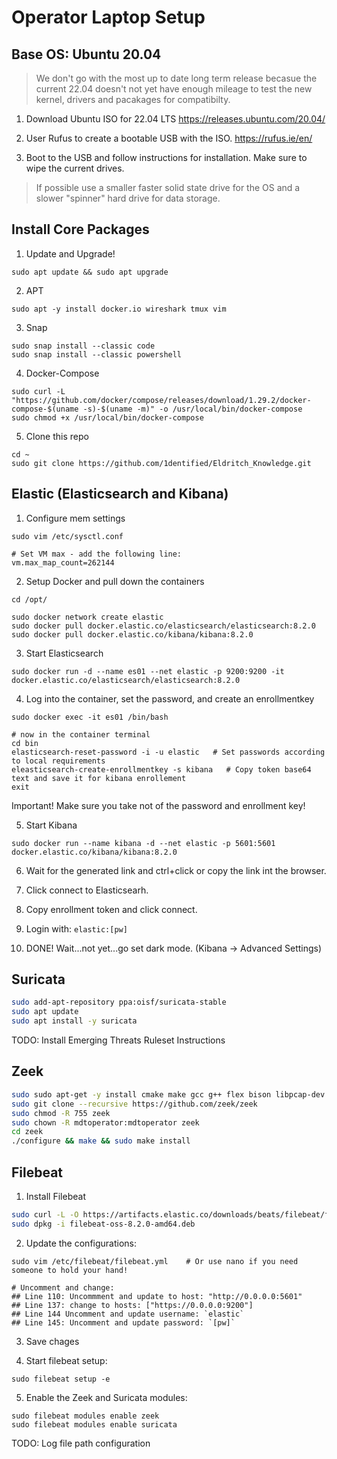 # Operator Laptop Setup

## Base OS: Ubuntu 20.04

> We don't go with the most up to date long term release becasue the current 22.04 doesn't not yet have enough mileage to test the new kernel, drivers and pacakages for compatibilty.

1. Download Ubuntu ISO for 22.04 LTS
https://releases.ubuntu.com/20.04/

2. User Rufus to create a bootable USB with the ISO.
https://rufus.ie/en/

3. Boot to the USB and follow instructions for installation. Make sure to wipe the current drives.
> If possible use a smaller faster solid state drive for the OS and a slower "spinner" hard drive for data storage.

## Install Core Packages

1. Update and Upgrade!
```
sudo apt update && sudo apt upgrade
```

2. APT
```
sudo apt -y install docker.io wireshark tmux vim
```

3. Snap
```
sudo snap install --classic code
sudo snap install --classic powershell
```

4. Docker-Compose
```
sudo curl -L "https://github.com/docker/compose/releases/download/1.29.2/docker-compose-$(uname -s)-$(uname -m)" -o /usr/local/bin/docker-compose
sudo chmod +x /usr/local/bin/docker-compose
```

5. Clone this repo
```
cd ~
sudo git clone https://github.com/1dentified/Eldritch_Knowledge.git
```

## Elastic (Elasticsearch and Kibana)

1. Configure mem settings
```
sudo vim /etc/sysctl.conf

# Set VM max - add the following line:
vm.max_map_count=262144
```

2. Setup Docker and pull down the containers
```
cd /opt/

sudo docker network create elastic
sudo docker pull docker.elastic.co/elasticsearch/elasticsearch:8.2.0
sudo docker pull docker.elastic.co/kibana/kibana:8.2.0
```

3. Start Elasticsearch
```
sudo docker run -d --name es01 --net elastic -p 9200:9200 -it docker.elastic.co/elasticsearch/elasticsearch:8.2.0
```

4. Log into the container, set the password, and create an enrollmentkey
```
sudo docker exec -it es01 /bin/bash

# now in the container terminal
cd bin
elasticsearch-reset-password -i -u elastic   # Set passwords according to local requirements
eleasticsearch-create-enrollmentkey -s kibana   # Copy token base64 text and save it for kibana enrollement
exit
```

Important! Make sure you take not of the password and enrollment key!

5. Start Kibana
```
sudo docker run --name kibana -d --net elastic -p 5601:5601 docker.elastic.co/kibana/kibana:8.2.0
```

6. Wait for the generated link and ctrl+click or copy the link int the browser.

7. Click connect to Elasticsearh.

8. Copy enrollment token and click connect.

9. Login with: `elastic:[pw]`

10. DONE! Wait...not yet...go set dark mode. (Kibana -> Advanced Settings)


## Suricata
```bash
sudo add-apt-repository ppa:oisf/suricata-stable
sudo apt update
sudo apt install -y suricata
```

TODO: Install Emerging Threats Ruleset Instructions

## Zeek
```bash
sudo sudo apt-get -y install cmake make gcc g++ flex bison libpcap-dev libssl-dev python3 python3-dev swig zlib1g-dev
sudo git clone --recursive https://github.com/zeek/zeek
sudo chmod -R 755 zeek
sudo chown -R mdtoperator:mdtoperator zeek
cd zeek
./configure && make && sudo make install
```

## Filebeat
1. Install Filebeat
```bash
sudo curl -L -O https://artifacts.elastic.co/downloads/beats/filebeat/filebeat-8.2.0-amd64.deb
sudo dpkg -i filebeat-oss-8.2.0-amd64.deb
```

2. Update the configurations:
```
sudo vim /etc/filebeat/filebeat.yml    # Or use nano if you need someone to hold your hand!

# Uncomment and change:
## Line 110: Uncommment and update to host: "http://0.0.0.0:5601"
## Line 137: change to hosts: ["https://0.0.0.0:9200"]
## Line 144 Uncomment and update username: `elastic`
## Line 145: Uncomment and update password: `[pw]`
```

3. Save chages
  
4. Start filebeat setup:
```
sudo filebeat setup -e
```

5. Enable the Zeek and Suricata modules:
```
sudo filebeat modules enable zeek 
sudo filebeat modules enable suricata
```

TODO: Log file path configuration


